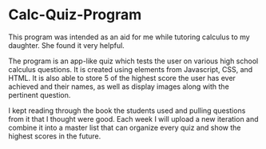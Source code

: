# Calc-Quiz-Program

This program was intended as an aid for me while tutoring calculus to my daughter.  She found it very helpful.

The program is an app-like quiz which tests the user on various high school calculus questions.  It is created using elements from Javascript, CSS, and HTML.  It is also able to store 5 of the highest score the user has ever achieved and their names, as well as display images along with the pertinent question.

I kept reading through the book the students used and pulling questions from it that I thought were good. Each week I will upload a new iteration and combine it into a master list that can organize every quiz and show the highest scores in the future.
